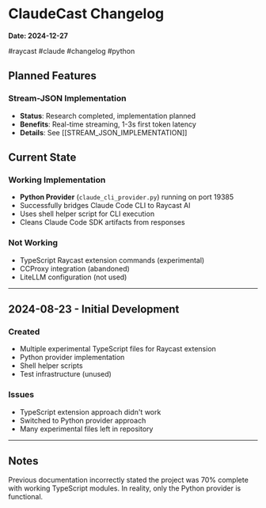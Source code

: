 # ClaudeCast Changelog

**Date: 2024-12-27**

#raycast #claude #changelog #python

## Planned Features

### Stream-JSON Implementation
- **Status**: Research completed, implementation planned
- **Benefits**: Real-time streaming, 1-3s first token latency
- **Details**: See [[STREAM_JSON_IMPLEMENTATION]]

## Current State

### Working Implementation
- **Python Provider** (`claude_cli_provider.py`) running on port 19385
- Successfully bridges Claude Code CLI to Raycast AI
- Uses shell helper script for CLI execution
- Cleans Claude Code SDK artifacts from responses

### Not Working
- TypeScript Raycast extension commands (experimental)
- CCProxy integration (abandoned)
- LiteLLM configuration (not used)

---

## 2024-08-23 - Initial Development

### Created
- Multiple experimental TypeScript files for Raycast extension
- Python provider implementation
- Shell helper scripts
- Test infrastructure (unused)

### Issues
- TypeScript extension approach didn't work
- Switched to Python provider approach
- Many experimental files left in repository

---

## Notes

Previous documentation incorrectly stated the project was 70% complete with working TypeScript modules. In reality, only the Python provider is functional.
